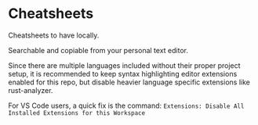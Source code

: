 # Cheatsheets
Cheatsheets to have locally.

Searchable and copiable from your personal text editor.

Since there are multiple languages included without their proper project setup, it is recommended to keep syntax highlighting editor extensions enabled for this repo, but disable heavier language specific extensions like rust-analyzer.

For VS Code users, a quick fix is the command: `Extensions: Disable All Installed Extensions for this Workspace`
